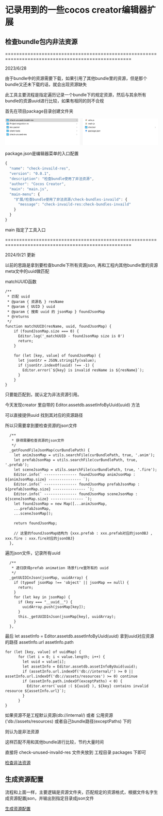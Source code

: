 #  记录用到的一些cocos creator编辑器扩展



## 检查bundle包内非法资源


===================================================================================================

2023/6/28

由于bundle中的资源需要下载，如果引用了其他bundle里的资源，但是那个bundle又还未下载的话，就会出现资源缺失

此工具主要流程是指定遍历记录一个bundle下的规定资源，然后与其余所有bundle的资源uuid进行比较，如果有相同的则不合规

首先在项目package目录创建文件夹

![package](https://github.com/h87545645/Blog/blob/main/cocos-creator/img/packageDir.png)

package.json是编辑器菜单的入口配置
```js
{
  "name": "check-invaild-res",
  "version": "0.0.1",
  "description": "检查bundle使用了非法资源",
  "author": "Cocos Creator",
  "main": "main.js",
  "main-menu": {
    "扩展/检查bundle使用了非法资源/check-bundles-invaild": {
      "message": "check-invaild-res:check-bundles-invaild"
    }
  }
}


```

main 指定了工具入口

===================================================================================================

2024/9/21 更新

以前的思路是拿到要检查bundle下所有资源json, 再和工程内其他bundle里的资源meta文中的uuid做匹配

matchUUID函数
```
/**
 * 匹配 uuid
 * @param { 资源名 } resName 
 * @param { UUID } uuid 
 * @param { 搜索 uuid 的 jsonMap } foundJsonMap 
 * @returns 
 */
function matchUUID(resName, uuid, foundJsonMap) {
    if (foundJsonMap.size === 0) {
      Editor.log('_matchUUID - foundJsonMap size is 0')
      return;
    }

    for (let [key, value] of foundJsonMap) {
      let jsonStr = JSON.stringify(value);
      if (jsonStr.indexOf(uuid) !== -1) {
        Editor.error(`${key} is invalid resName is ${resName}`);
      }
    }
}
```
只要能匹配到，就认定为非法资源引用。

今天发现creator 里自带的 Editor.assetdb.assetInfoByUuid(uuid) 方法 

可以直接提供uuid 找到其对应的资源路径

所以只需要拿到要检查资源的json文件

```
  /**
   * 获得需要检查资源的json文件
   */
  _getFoundFileJsonMap(curBundlePath) {
    let animJsonMap = utils.searchFile(curBundlePath, true, '.anim');
    let prefabJsonMap = utils.searchFile(curBundlePath, true, '.prefab');
    let sceneJsonMap = utils.searchFile(curBundlePath, true, '.fire');
    Editor.info(` --------------- foundJsonMap animJsonMap : ${animJsonMap.size} --------------- `);
    Editor.info(` --------------- foundJsonMap prefabJsonMap : ${prefabJsonMap.size} --------------- `);
    Editor.info(` --------------- foundJsonMap sceneJsonMap : ${sceneJsonMap.size} --------------- `);
    let foundJsonMap = new Map([...animJsonMap,
    ...prefabJsonMap,
    ...sceneJsonMap]);

    return foundJsonMap;

    // 这里的foundJsonMap结构为 {xxx.prefab : xxx.prefab对应的jsonOBJ , xxx.fire : xxx.fire对应的jsonOBJ}
  },
```

遍历json文件，记录所有uuid

```
  /**
   * 递归获得prefab animation 场景fire里所有的 uuid
   */
  _getUUIDInJson(jsonMap, uuidArray) {
    if (typeof jsonMap !== 'object' || jsonMap == null) {
      return;
    }
    for (let key in jsonMap) {
      if (key === "__uuid__") {
        uuidArray.push(jsonMap[key]);
      }
      this._getUUIDInJson(jsonMap[key], uuidArray);
    }
  },
```

最后 let assetInfo = Editor.assetdb.assetInfoByUuid(uuid) 拿到uuid对应资源的路径 assetInfo.url assetInfo.path

```
for (let [key, value] of uuidMap) {
      for (let i = 0; i < value.length; i++) {
        let uuid = value[i];
        let assetInfo = Editor.assetdb.assetInfoByUuid(uuid);
        if (assetInfo.url.indexOf('db://internal/') >= 0 || assetInfo.url.indexOf('db://assets/resources') >= 0) continue
        if (assetInfo.path.indexOf(exceptPaths) < 0) {
          Editor.error(`uuid :( ${uuid} ), ${key} contains invalid resource ${assetInfo.url}`);
        }
      }
}

```

如果资源不是工程默认资源(db://internal/) 或者 公用资源('db://assets/resources) 或者自己bundle路径(exceptPaths) 下的

则认为是非法资源

这样匹配不用和其他bundle进行比较，节约大量时间

直接将 check-unused-invaild-res 文件夹放到 工程目录 packages 下即可

[检查非法资源](https://github.com/h87545645/Blog/tree/main/cocos-creator/%E7%BC%96%E8%BE%91%E5%99%A8%E6%89%A9%E5%B1%95/check-unused-invaild-res)

## 生成资源配置

流程和上面一样，主要逻辑是资源文件夹，匹配规定的资源格式，根据文件名字生成资源配置json，并输出到指定目录成json文件

[生成资源配置](https://github.com/h87545645/Blog/tree/main/cocos-creator/%E7%BC%96%E8%BE%91%E5%99%A8%E6%89%A9%E5%B1%95/client-tools)

